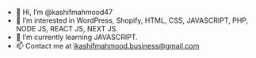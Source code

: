 - 👋 Hi, I’m @kashifmahmood47
- 👀 I’m interested in WordPress, Shopify, HTML, CSS, JAVASCRIPT, PHP, NODE JS, REACT JS, NEXT JS.
- 🌱 I’m currently learning JAVASCRIPT.
- 📫 Contact me at ikashifmahmood.business@gmail.com

<!---
kashifmahmood47/kashifmahmood47 is a ✨ special ✨ repository because its `README.md` (this file) appears on your GitHub profile.
You can click the Preview link to take a look at your changes.
--->
